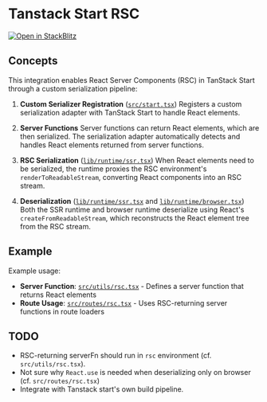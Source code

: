# Tanstack Start RSC

[![Open in StackBlitz](https://developer.stackblitz.com/img/open_in_stackblitz.svg)](https://stackblitz.com/github/hi-ogawa/experiments/tree/main/tanstack-start-rsc)

## Concepts

This integration enables React Server Components (RSC) in TanStack Start through a custom serialization pipeline:

1. **Custom Serializer Registration** ([`src/start.tsx`](./src/start.tsx))
   Registers a custom serialization adapter with TanStack Start to handle React elements.

2. **Server Functions**
   Server functions can return React elements, which are then serialized. The serialization adapter automatically detects and handles React elements returned from server functions.

3. **RSC Serialization** ([`lib/runtime/ssr.tsx`](./lib/runtime/ssr.tsx))
   When React elements need to be serialized, the runtime proxies the RSC environment's `renderToReadableStream`, converting React components into an RSC stream.

4. **Deserialization** ([`lib/runtime/ssr.tsx`](./lib/runtime/ssr.tsx) and [`lib/runtime/browser.tsx`](./lib/runtime/browser.tsx))
   Both the SSR runtime and browser runtime deserialize using React's `createFromReadableStream`, which reconstructs the React element tree from the RSC stream.

## Example

Example usage:
- **Server Function**: [`src/utils/rsc.tsx`](./src/utils/rsc.tsx) - Defines a server function that returns React elements
- **Route Usage**: [`src/routes/rsc.tsx`](./src/routes/rsc.tsx) - Uses RSC-returning server functions in route loaders

## TODO

- RSC-returning serverFn should run in `rsc` environment (cf. `src/utils/rsc.tsx`).
- Not sure why `React.use` is needed when deserializing only on browser (cf. `src/routes/rsc.tsx`)
- Integrate with Tanstack start's own build pipeline.
